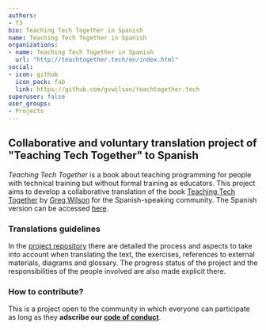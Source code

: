 ```yaml
---
authors:
- T3
bio: Teaching Tech Together in Spanish
name: Teaching Tech Together in Spanish
organizations:
- name: Teaching Tech Together in Spanish
  url: "http://teachtogether.tech/en/index.html"
social:
- icon: github
  icon_pack: fab
  link: https://github.com/gvwilson/teachtogether.tech
superuser: false
user_groups:
- Projects
---
```


## Collaborative and voluntary translation project of "Teaching Tech Together" to Spanish

_Teaching Tech Together_ is a book about teaching programming for people with technical training but without formal training as educators. This project aims to develop a collaborative translation of the book [Teaching Tech Together](http://teachtogether.tech/en/index.html) by [Greg Wilson](https://third-bit.com/) for the Spanish-speaking community. The Spanish version can be accessed [here](http://teachtogether.tech/es/index.html).

### Translations guidelines

In the [project repository](https://github.com/gvwilson/teachtogether.tech) there are detailed the process and aspects to take into account when translating the text, the exercises, references to external materials, diagrams and glossary. The progress status of the project and the responsibilities of the people involved are also made explicit there.

### How to contribute?

This is a project open to the community in which everyone can participate as long as they __adscribe our [code of conduct](http://teachtogether.tech/en/index.html#s:conduct)__.